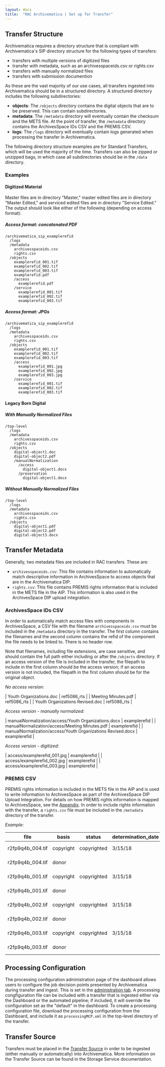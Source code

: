 ```yaml
---
layout: docs
title:  "RAC Archivematica | Set up for Transfer"
---
```



## Transfer Structure 

Archivematica requires a directory structure that is compliant with Archivematica's SIP directory structure for the following types of transfers:

*  transfers with multiple versions of digitized files
*  transfer with metadata, such as an archivesspaceids.csv or rights.csv
*  transfers with manually normalized files
*  transfers with submission documention

As these are the vast majority of our use cases, all transfers ingested into Archivematica should be in a structured directory. A structured directory includes the following subdirectories:

*  **objects**: The `/objects` directory contains the digital objects that are to be preserved. This can contain subdirectories.
*  **metadata**: The `/metadata` directory will eventually contain the checksum and the METS file. At the point of transfer, the `/metadata` directory contains the ArchivesSpace IDs CSV and the PREMIS CSV.
*  **logs**: The `/logs` directory will eventually contain logs generated when processing the transfer in Archivematica.

The following directory structure examples are for Standard Transfers, which will be used the majority of the time. Transfers can also be zipped or unzipped bags, in which case all subdirectories should be in the `/data` directory.

### Examples

#### Digitized Material

Master files are in directory "Master," master edited files are in directory "Master Edited," and serviced edited files are in directory "Service Edited." The output should look like either of the following (depending on access format):


##### Access format: concatenated PDF

```
/archivematica_sip_examplerefid
  /logs
  /metadata
    archivesspaceids.csv
    rights.csv
  /objects
    examplerefid_001.tif
    examplerefid_002.tif
    examplerefid_003.tif
    examplerefid.pdf
    /access
      examplerefid.pdf
    /service
      examplerefid_001.tif
      examplerefid_002.tif
      examplerefid_003.tif
```

##### Access format: JPGs

```
/archivematica_sip_examplerefid
  /logs
  /metadata
    archivesspaceids.csv
    rights.csv
  /objects
    examplerefid_001.tif
    examplerefid_002.tif
    examplerefid_003.tif
    /access
      examplerefid_001.jpg
      examplerefid_002.jpg
      examplerefid_003.jpg
    /service
      examplerefid_001.tif
      examplerefid_002.tif
      examplerefid_003.tif
```

#### Legacy Born Digital

##### With Manually Normalized Files

```
/top-level
  /logs
  /metadata
    archivesspaceids.csv
    rights.csv
  /objects
    digital-object1.doc
    digital-object2.pdf
    /manualNormalization
      /access
        digital-object1.docx
      /preservation
        digital-object1.docx
```

##### Without Manually Normalized Files

```
/top-level
  /logs
  /metadata
    archivesspaceids.csv
    rights.csv
  /objects
    digital-object1.pdf
    digital-object2.pdf
    digital-object3.docx
```

## Transfer Metadata

Generally, two metadata files are included in RAC transfers. These are:

* `archivesspaceids.csv`: This file contains information to automatically match descriptive information in ArchivesSpace to access objects that are in the Archivematica DIP.
* `rights.csv`: This file contains PREMIS rights information that is included in the METS file in the AIP. This information is also used in the ArchivesSpace DIP upload integration.

### ArchivesSpace IDs CSV

In order to automatically match access files with components in ArchivesSpace, a CSV file with the filename `archivesspaceids.csv` must be included in the `/metadata` directory in the transfer. The first column contains the filenames and the second column contains the refid of the component the file needs to be linked to. There is no header row.

Note that filenames, including file extensions, are case sensitive, and should contain the full path either including or after the `/objects` directory. If an access version of the file is included in the transfer, the filepath to include in the first column should be the access version; if an access version is not included, the filepath in the first column should be for the original object.

*No access version:*

| Youth Organizations.doc | ref5086\_rts |
| Meeting Minutes.pdf | ref5086\_rts |
| Youth Organizations Revised.doc | ref5086\_rts |

*Access version - manually normalized:*

| manualNormalization/access/Youth Organizations.docx | examplerefid |
| manualNormalization/access/Meeting Minutes.pdf | examplerefid |
| manualNormalization/access/Youth Organizations Revised.docx | examplerefid |

*Access version - digitized:*

| access/examplerefid_001.jpg | examplerefid |
| access/examplerefid_002.jpg | examplerefid |
| access/examplerefid_003.jpg | examplerefid |



### PREMIS CSV

PREMIS rights information is included in the METS file in the AIP and is used to write information to ArchivesSpace as part of the ArchivesSpace DIP Upload Integration. For details on how PREMIS rights information is mapped to ArchivesSpace, see the [Appendix](appendix#premis-mapping). In order to include rights information with the transfer, a `rights.csv` file must be included in the `/metadata` directory of the transfer. 

*Example:*

<div class="table-responsive" markdown="block">

| file | basis | status | determination_date | jurisdiction | start_date | end_date | terms | citation | note | grant_act | grant_restriction | grant_start_date | grant_end_date | grant_note | doc_id_type | doc_id_value | doc_id_role |
| --- | --- | --- | --- | --- | --- | --- | --- | --- | --- | --- | --- | --- | --- | --- | --- | --- | --- |
| r2fp9q4b_004.tif | copyright | copyrighted | 3/15/18 | us | 1/1/00 | open | | | Copyright note | publish | Allow | 1/1/00 | open | Grant note | | | |
| r2fp9q4b_004.tif | donor | | | | 1/1/90 | open | | | Donor note | disseminate | Allow | 1/1/90 | open | Grant note | | | |
| r2fp9q4b_001.tif | copyright | copyrighted | 3/15/18 | us | 1/1/00 | open | | | Copyright note | publish | Allow | 1/1/00 | open | Grant note | | | |
| r2fp9q4b_001.tif | donor | | | | 1/1/90 | open | | | Donor note | disseminate | Allow | 1/1/90 | open | Grant note | | | |
| r2fp9q4b_002.tif | copyright | copyrighted | 3/15/18 | us | 1/1/00 | open | | | Copyright note | publish | Allow | 1/1/00 | open | Grant note | | | |
| r2fp9q4b_002.tif | donor | | | | 1/1/90 | open | | | Donor note | disseminate | Allow | 1/1/90 | open | Grant note | | | |
| r2fp9q4b_003.tif | copyright | copyrighted | 3/15/18 | us | 1/1/00 | open | | | Copyright note | publish | Allow | 1/1/00 | open | Grant note | | | |
| r2fp9q4b_003.tif | donor | | | | 1/1/90 | open | | | Donor note | disseminate | Allow | 1/1/90 | open | Grant note | | | |

</div>

## Processing Configuration

The processing configuration administration page of the dashboard allows users to configure the job decision points presented by Archivematica during transfer and ingest. This is set in the [administration tab](administration#processing-configuration). A processing congfiguration file can be included with a transfer that is ingested either via the Dashboard or the automated pipeline; if included, it will override the configuration set as the "default" in the dashboard. To create a processing configuration file, download the processing configuration from the Dashboard, and include it as `processingMCP.xml` in the top-level directory of the transfer.

## Transfer Source

Transfers must be placed in the [Transfer Source](administration#locations) in order to be ingested (either manually or automatically) into Archivematica. More information on the Transfer Source can be found in the Storage Service documentation.
